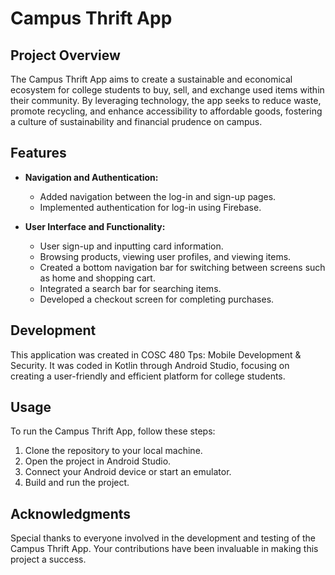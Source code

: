 # Campus Thrift App

## Project Overview
The Campus Thrift App aims to create a sustainable and economical ecosystem for college students to buy, sell, and exchange used items within their community. By leveraging technology, the app seeks to reduce waste, promote recycling, and enhance accessibility to affordable goods, fostering a culture of sustainability and financial prudence on campus.

## Features
- **Navigation and Authentication:**
  - Added navigation between the log-in and sign-up pages.
  - Implemented authentication for log-in using Firebase.

- **User Interface and Functionality:**
  - User sign-up and inputting card information.
  - Browsing products, viewing user profiles, and viewing items.
  - Created a bottom navigation bar for switching between screens such as home and shopping cart.
  - Integrated a search bar for searching items.
  - Developed a checkout screen for completing purchases.

## Development
This application was created in COSC 480 Tps: Mobile Development & Security. It was coded in Kotlin through Android Studio, focusing on creating a user-friendly and efficient platform for college students.

## Usage
To run the Campus Thrift App, follow these steps:
1. Clone the repository to your local machine.
2. Open the project in Android Studio.
3. Connect your Android device or start an emulator.
4. Build and run the project.

## Acknowledgments
Special thanks to everyone involved in the development and testing of the Campus Thrift App. Your contributions have been invaluable in making this project a success.
